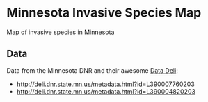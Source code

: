 # Minnesota Invasive Species Map

Map of invasive species in Minnesota

## Data

Data from the Minnesota DNR and their awesome [Data Deli](http://deli.dnr.state.mn.us/):

* http://deli.dnr.state.mn.us/metadata.html?id=L390007760203
* http://deli.dnr.state.mn.us/metadata.html?id=L390004820203